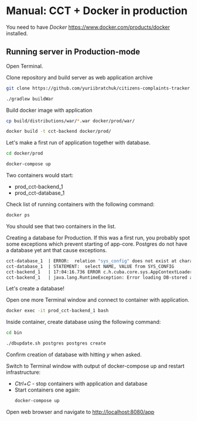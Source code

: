 Manual: CCT + Docker in production
===

You need to have *Docker* <https://www.docker.com/products/docker> installed.

Running server in Production-mode
---
Open Terminal.

Clone repository and build server as web application archive
```sh
git clone https://github.com/yuriibratchuk/citizens-complaints-tracker.git && cd citizens-complaints-tracker/cct-backend

./gradlew buildWar
```

Build docker image with application
```sh
cp build/distributions/war/*.war docker/prod/war/

docker build -t cct-backend docker/prod/
```

Let's make a first run of application together with database.
```sh
cd docker/prod

docker-compose up
```
Two containers would start:
* prod_cct-backend_1
* prod_cct-database_1

Check list of running containers with the following command:
```sh
docker ps
```
You should see that two containers in the list.

Creating a database for Production.
If this was a first run, you probably spot some exceptions which prevent starting of app-core. Postgres do not have a database yet ant that cause exceptions.

```sh
cct-database_1  | ERROR:  relation "sys_config" does not exist at character 25
cct-database_1  | STATEMENT:  select NAME, VALUE from SYS_CONFIG
cct-backend_1   | 17:04:16.736 ERROR c.h.cuba.core.sys.AppContextLoader - Error initializing application
cct-backend_1   | java.lang.RuntimeException: Error loading DB-stored app properties cache
```

Let's create a database!

Open one more Terminal window and connect to container with application.
```sh
docker exec -it prod_cct-backend_1 bash
```

Inside container, create database using the following command:
```sh
cd bin

./dbupdate.sh postgres postgres create
```
Confirm creation of database with hitting *y* when asked.

Switch to Terminal window with output of docker-compose up and restart infrastructure:
* *Ctrl+C*  - stop containers with application and database
* Start containers one again:
    ```sh
    docker-compose up
    ```

Open web browser and navigate to <http://localhost:8080/app>

